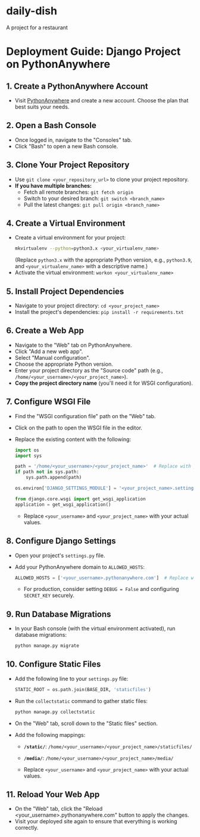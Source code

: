 # daily-dish
A project for a restaurant

# Deployment Guide: Django Project on PythonAnywhere

## 1. Create a PythonAnywhere Account

- Visit [PythonAnywhere](https://www.pythonanywhere.com/) and create a new account. Choose the plan that best suits your needs.

## 2. Open a Bash Console

- Once logged in, navigate to the "Consoles" tab.
- Click "Bash" to open a new Bash console.

## 3. Clone Your Project Repository

- Use `git clone <your_repository_url>` to clone your project repository.
- **If you have multiple branches:**
    - Fetch all remote branches: `git fetch origin`
    - Switch to your desired branch: `git switch <branch_name>`
    - Pull the latest changes: `git pull origin <branch_name>`

## 4. Create a Virtual Environment

- Create a virtual environment for your project:
    ```bash
    mkvirtualenv --python=python3.x <your_virtualenv_name>
    ```
    (Replace `python3.x` with the appropriate Python version, e.g., `python3.9`, and `<your_virtualenv_name>` with a descriptive name.)
- Activate the virtual environment: `workon <your_virtualenv_name>`

## 5. Install Project Dependencies

- Navigate to your project directory: `cd <your_project_name>`
- Install the project's dependencies: `pip install -r requirements.txt`

## 6. Create a Web App

- Navigate to the "Web" tab on PythonAnywhere.
- Click "Add a new web app".
- Select "Manual configuration".
- Choose the appropriate Python version.
- Enter your project directory as the "Source code" path (e.g., `/home/<your_username>/<your_project_name>`).
- **Copy the project directory name** (you'll need it for WSGI configuration).

## 7. Configure WSGI File

- Find the "WSGI configuration file" path on the "Web" tab.
- Click on the path to open the WSGI file in the editor.
- Replace the existing content with the following:

    ```python
    import os
    import sys

    path = '/home/<your_username>/<your_project_name>'  # Replace with your project path
    if path not in sys.path:
        sys.path.append(path)

    os.environ['DJANGO_SETTINGS_MODULE'] = '<your_project_name>.settings'  # Replace with your project's settings module

    from django.core.wsgi import get_wsgi_application
    application = get_wsgi_application()
    ```

    - Replace `<your_username>` and `<your_project_name>` with your actual values.

## 8. Configure Django Settings

- Open your project's `settings.py` file.
- Add your PythonAnywhere domain to `ALLOWED_HOSTS`:

    ```python
    ALLOWED_HOSTS = ['<your_username>.pythonanywhere.com']  # Replace with your domain
    ```

    * For production, consider setting `DEBUG = False` and configuring `SECRET_KEY` securely.

## 9. Run Database Migrations

- In your Bash console (with the virtual environment activated), run database migrations:

    ```bash
    python manage.py migrate
    ```

## 10. Configure Static Files

- Add the following line to your `settings.py` file:

    ```python
    STATIC_ROOT = os.path.join(BASE_DIR, 'staticfiles')
    ```

- Run the `collectstatic` command to gather static files:

    ```bash
    python manage.py collectstatic
    ```

- On the "Web" tab, scroll down to the "Static files" section.
- Add the following mappings:

    - **`/static/`**: `/home/<your_username>/<your_project_name>/staticfiles/`
    - **`/media/`**: `/home/<your_username>/<your_project_name>/media/`

    - Replace `<your_username>` and `<your_project_name>` with your actual values.

## 11. Reload Your Web App

- On the "Web" tab, click the "Reload <your_username>.pythonanywhere.com" button to apply the changes.
- Visit your deployed site again to ensure that everything is working correctly.



